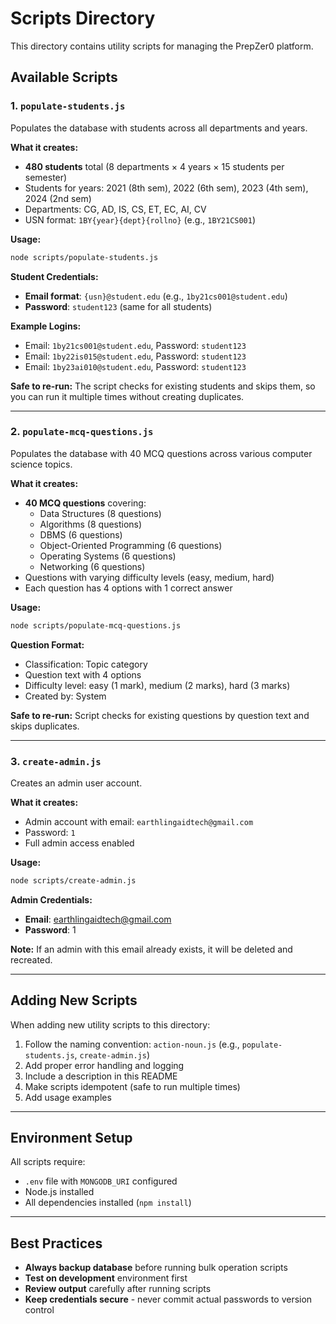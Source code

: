 # Scripts Directory

This directory contains utility scripts for managing the PrepZer0 platform.

## Available Scripts

### 1. `populate-students.js`
Populates the database with students across all departments and years.

**What it creates:**
- **480 students** total (8 departments × 4 years × 15 students per semester)
- Students for years: 2021 (8th sem), 2022 (6th sem), 2023 (4th sem), 2024 (2nd sem)
- Departments: CG, AD, IS, CS, ET, EC, AI, CV
- USN format: `1BY{year}{dept}{rollno}` (e.g., `1BY21CS001`)

**Usage:**
```bash
node scripts/populate-students.js
```

**Student Credentials:**
- **Email format**: `{usn}@student.edu` (e.g., `1by21cs001@student.edu`)
- **Password**: `student123` (same for all students)

**Example Logins:**
- Email: `1by21cs001@student.edu`, Password: `student123`
- Email: `1by22is015@student.edu`, Password: `student123`
- Email: `1by23ai010@student.edu`, Password: `student123`

**Safe to re-run:** The script checks for existing students and skips them, so you can run it multiple times without creating duplicates.

---

### 2. `populate-mcq-questions.js`
Populates the database with 40 MCQ questions across various computer science topics.

**What it creates:**
- **40 MCQ questions** covering:
  - Data Structures (8 questions)
  - Algorithms (8 questions)
  - DBMS (6 questions)
  - Object-Oriented Programming (6 questions)
  - Operating Systems (6 questions)
  - Networking (6 questions)
- Questions with varying difficulty levels (easy, medium, hard)
- Each question has 4 options with 1 correct answer

**Usage:**
```bash
node scripts/populate-mcq-questions.js
```

**Question Format:**
- Classification: Topic category
- Question text with 4 options
- Difficulty level: easy (1 mark), medium (2 marks), hard (3 marks)
- Created by: System

**Safe to re-run:** Script checks for existing questions by question text and skips duplicates.

---

### 3. `create-admin.js`
Creates an admin user account.

**What it creates:**
- Admin account with email: `earthlingaidtech@gmail.com`
- Password: `1`
- Full admin access enabled

**Usage:**
```bash
node scripts/create-admin.js
```

**Admin Credentials:**
- **Email**: earthlingaidtech@gmail.com
- **Password**: 1

**Note:** If an admin with this email already exists, it will be deleted and recreated.

---

## Adding New Scripts

When adding new utility scripts to this directory:

1. Follow the naming convention: `action-noun.js` (e.g., `populate-students.js`, `create-admin.js`)
2. Add proper error handling and logging
3. Include a description in this README
4. Make scripts idempotent (safe to run multiple times)
5. Add usage examples

---

## Environment Setup

All scripts require:
- `.env` file with `MONGODB_URI` configured
- Node.js installed
- All dependencies installed (`npm install`)

---

## Best Practices

- **Always backup database** before running bulk operation scripts
- **Test on development** environment first
- **Review output** carefully after running scripts
- **Keep credentials secure** - never commit actual passwords to version control
